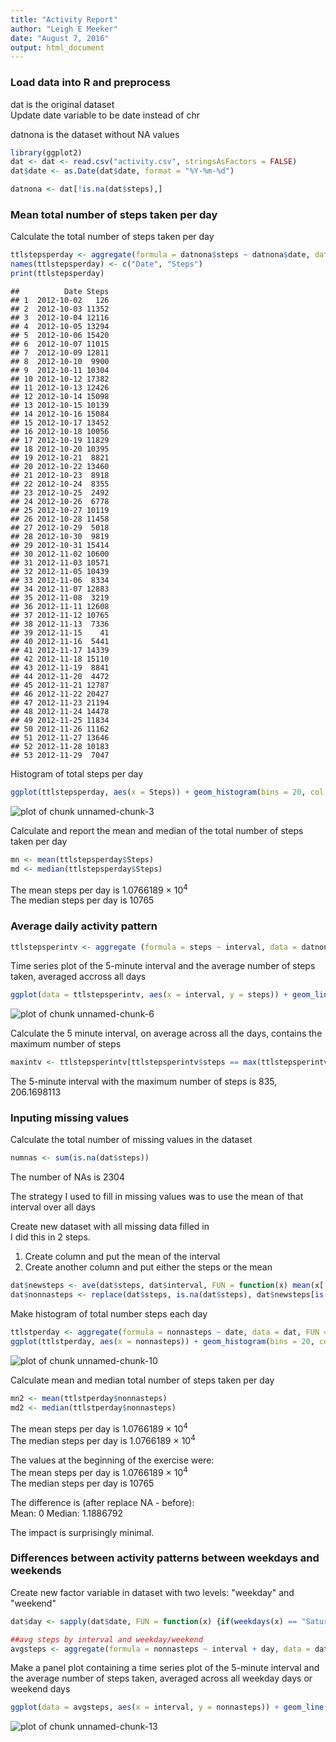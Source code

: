 ```yaml
---
title: "Activity Report"
author: "Leigh E Meeker"
date: "August 7, 2016"
output: html_document
---
```





### Load data into R and preprocess


dat is the original dataset  
Update date variable to be date instead of chr  

datnona is the dataset without NA values  


```r
library(ggplot2)
dat <- dat <- read.csv("activity.csv", stringsAsFactors = FALSE)
dat$date <- as.Date(dat$date, format = "%Y-%m-%d")

datnona <- dat[!is.na(dat$steps),]
```

### Mean total number of steps taken per day

Calculate the total number of steps taken per day  

```r
ttlstepsperday <- aggregate(formula = datnona$steps ~ datnona$date, data = dat, FUN = sum)
names(ttlstepsperday) <- c("Date", "Steps")
print(ttlstepsperday)
```

```
##          Date Steps
## 1  2012-10-02   126
## 2  2012-10-03 11352
## 3  2012-10-04 12116
## 4  2012-10-05 13294
## 5  2012-10-06 15420
## 6  2012-10-07 11015
## 7  2012-10-09 12811
## 8  2012-10-10  9900
## 9  2012-10-11 10304
## 10 2012-10-12 17382
## 11 2012-10-13 12426
## 12 2012-10-14 15098
## 13 2012-10-15 10139
## 14 2012-10-16 15084
## 15 2012-10-17 13452
## 16 2012-10-18 10056
## 17 2012-10-19 11829
## 18 2012-10-20 10395
## 19 2012-10-21  8821
## 20 2012-10-22 13460
## 21 2012-10-23  8918
## 22 2012-10-24  8355
## 23 2012-10-25  2492
## 24 2012-10-26  6778
## 25 2012-10-27 10119
## 26 2012-10-28 11458
## 27 2012-10-29  5018
## 28 2012-10-30  9819
## 29 2012-10-31 15414
## 30 2012-11-02 10600
## 31 2012-11-03 10571
## 32 2012-11-05 10439
## 33 2012-11-06  8334
## 34 2012-11-07 12883
## 35 2012-11-08  3219
## 36 2012-11-11 12608
## 37 2012-11-12 10765
## 38 2012-11-13  7336
## 39 2012-11-15    41
## 40 2012-11-16  5441
## 41 2012-11-17 14339
## 42 2012-11-18 15110
## 43 2012-11-19  8841
## 44 2012-11-20  4472
## 45 2012-11-21 12787
## 46 2012-11-22 20427
## 47 2012-11-23 21194
## 48 2012-11-24 14478
## 49 2012-11-25 11834
## 50 2012-11-26 11162
## 51 2012-11-27 13646
## 52 2012-11-28 10183
## 53 2012-11-29  7047
```


Histogram of total steps per day  


```r
ggplot(ttlstepsperday, aes(x = Steps)) + geom_histogram(bins = 20, col = "blue", fill = "#7fff00")
```

![plot of chunk unnamed-chunk-3](figure/unnamed-chunk-3-1.png)

Calculate and report the mean and median of the total number of steps taken per day  


```r
mn <- mean(ttlstepsperday$Steps)
md <- median(ttlstepsperday$Steps)
```

The mean steps per day is 1.0766189 &times; 10<sup>4</sup>  
The median steps per day is 10765

### Average daily activity pattern


```r
ttlstepsperintv <- aggregate (formula = steps ~ interval, data = datnona, FUN = mean)
```

Time series plot of the 5-minute interval and the average number of steps taken,
averaged accross all days  


```r
ggplot(data = ttlstepsperintv, aes(x = interval, y = steps)) + geom_line()
```

![plot of chunk unnamed-chunk-6](figure/unnamed-chunk-6-1.png)


Calculate the 5 minute interval, on average across all the days, contains the maximum number of steps  

```r
maxintv <- ttlstepsperintv[ttlstepsperintv$steps == max(ttlstepsperintv$steps), ]
```

The 5-minute interval with the maximum number of steps is 835, 206.1698113  


### Inputing missing values

Calculate the total number of missing values in the dataset  

```r
numnas <- sum(is.na(dat$steps))
```

The number of NAs is 2304  

The strategy I used to fill in missing values was to use the mean of that interval over all days  

Create new dataset with all missing data filled in  
I did this in 2 steps.  
1. Create column and put the mean of the interval  
2. Create another column and put either the steps or the mean

```r
dat$newsteps <- ave(dat$steps, dat$interval, FUN = function(x) mean(x[!is.na(x)]))
dat$nonnasteps <- replace(dat$steps, is.na(dat$steps), dat$newsteps[is.na(dat$steps)])
```

Make histogram of total number steps each day  

```r
ttlstperday <- aggregate(formula = nonnasteps ~ date, data = dat, FUN = sum)
ggplot(ttlstperday, aes(x = nonnasteps)) + geom_histogram(bins = 20, col = "blue", fill = "#7fff00")
```

![plot of chunk unnamed-chunk-10](figure/unnamed-chunk-10-1.png)

Calculate mean and median total number of steps taken per day  

```r
mn2 <- mean(ttlstperday$nonnasteps)
md2 <- median(ttlstperday$nonnasteps)
```

The mean steps per day is 1.0766189 &times; 10<sup>4</sup>  
The median steps per day is 1.0766189 &times; 10<sup>4</sup>


The values at the beginning of the exercise were:  
The mean steps per day is 1.0766189 &times; 10<sup>4</sup>  
The median steps per day is 10765

The difference is (after replace NA - before):  
Mean: 0
Median: 1.1886792


The impact is surprisingly minimal.


### Differences between activity patterns between weekdays and weekends

Create new factor variable in dataset with two levels: "weekday" and "weekend" 

```r
dat$day <- sapply(dat$date, FUN = function(x) {if(weekdays(x) == "Saturday" || weekdays(x) == "Sunday") "weekend" else "weekday"})

##avg steps by interval and weekday/weekend
avgsteps <- aggregate(formula = nonnasteps ~ interval + day, data = dat, FUN = mean)
```

Make a panel plot containing a time series plot of the 5-minute interval and the average number of
steps taken, averaged across all weekday days or weekend days  

```r
ggplot(data = avgsteps, aes(x = interval, y = nonnasteps)) + geom_line(size = 1.5, color = "blue")+facet_grid(day ~ .)
```

![plot of chunk unnamed-chunk-13](figure/unnamed-chunk-13-1.png)

